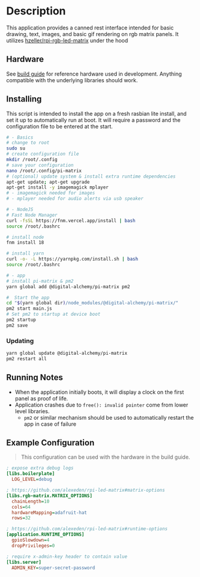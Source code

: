 # Description

This application provides a canned rest interface intended for basic drawing, text, images, and basic gif rendering on rgb matrix panels.
It utilizes [hzeller/rpi-rgb-led-matrix](https://github.com/hzeller/rpi-rgb-led-matrix) under the hood

## Hardware

See [build guide](./build.md) for reference hardware used in development. Anything compatible with the underlying libraries should work.

## Installing

This script is intended to install the app on a fresh rasbian lite install, and set it up to automatically run at boot.
It will require a password and the configuration file to be entered at the start.

```bash
# - Basics
# change to root
sudo su
# create configuration file
mkdir /root/.config
# save your configuration
nano /root/.config/pi-matrix
# (optional) update system & install extra runtime dependencies
apt-get update; apt-get upgrade
apt-get install -y imagemagick mplayer
# - imagemagick needed for images
# - mplayer needed for audio alerts via usb speaker

# - NodeJS
# Fast Node Manager
curl -fsSL https://fnm.vercel.app/install | bash
source /root/.bashrc

# install node
fnm install 18

# install yarn
curl -o- -L https://yarnpkg.com/install.sh | bash
source /root/.bashrc

# - app
# install pi-matrix & pm2
yarn global add @digital-alchemy/pi-matrix pm2

#  Start the app
cd "$(yarn global dir)/node_modules/@digital-alchemy/pi-matrix/"
pm2 start main.js
# Set pm2 to startup at device boot
pm2 startup
pm2 save
```

### Updating

```bash
yarn global update @digital-alchemy/pi-matrix
pm2 restart all
```

## Running Notes

- When the application initially boots, it will display a clock on the first panel as proof of life.
- Application crashes due to `free(): invalid pointer` come from lower level libraries.
  - `pm2` or similar mechanism should be used to automatically restart the app in case of failure

## Example Configuration

> This configuration can be used with the hardware in the build guide.

```ini
; expose extra debug logs
[libs.boilerplate]
  LOG_LEVEL=debug

; https://github.com/alexeden/rpi-led-matrix#matrix-options
[libs.rgb-matrix.MATRIX_OPTIONS]
  chainLength=10
  cols=64
  hardwareMapping=adafruit-hat
  rows=32

; https://github.com/alexeden/rpi-led-matrix#runtime-options
[application.RUNTIME_OPTIONS]
  gpioSlowdown=4
  dropPrivileges=0

; require x-admin-key header to contain value
[libs.server]
  ADMIN_KEY=super-secret-password
```
